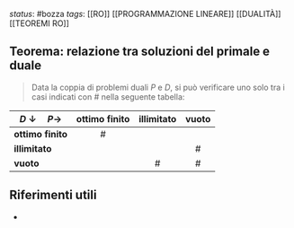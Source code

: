 *status*: #bozza 
*tags*: [[RO]] [[PROGRAMMAZIONE LINEARE]] [[DUALITÀ]] [[TEOREMI RO]]

## Teorema: relazione tra soluzioni del primale e duale

> Data la coppia di problemi duali $P$ e $D$, si può verificare uno solo tra i casi indicati con # nella seguente tabella:

| **$D$** $\downarrow \quad P \to$ | ottimo finito | illimitato | vuoto |
| -------------------------------- | :-----------: | :--------: | :---: |
| **ottimo finito**                |       #       |            |       |
| **illimitato**                   |               |            |   #   |
| **vuoto**                        |               |     #      |   #   |



## Riferimenti utili

* 